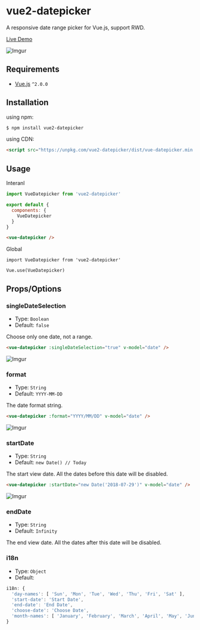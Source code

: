 # vue2-datepicker

A responsive date range picker for Vue.js, support RWD.

[Live Demo](http://demo.aries0d0f.me)

![Imgur](https://i.imgur.com/29CGRbz.png)

## Requirements
- [Vue.js](https://vuejs.org) `^2.0.0`

## Installation

using npm:
```bash
$ npm install vue2-datepicker
```

using CDN:
```html
<script src="https://unpkg.com/vue2-datepicker/dist/vue-datepicker.min.js"></script>
```

## Usage

Interanl
```javascript
import VueDatepicker from 'vue2-datepicker'

export default {
  components: {
    VueDatepicker
  }
}
```
```html
<vue-datepicker />
```

Global
```
import VueDatepicker from 'vue2-datepicker'

Vue.use(VueDatepicker)
```

## Props/Options

### singleDateSelection

- Type: `Boolean`
- Default: `false`

Choose only one date, not a range.

```html
<vue-datepicker :singleDateSelection="true" v-model="date" />
```

![Imgur](https://i.imgur.com/G7sYaPJ.png)

### format

- Type: `String`
- Default: `YYYY-MM-DD`

The date format string.

```html
<vue-datepicker :format="YYYY/MM/DD" v-model="date" />
```

![Imgur](https://i.imgur.com/HS7fuXG.png)

### startDate

- Type: `String`
- Default: `new Date() // Today`

The start view date. All the dates before this date will be disabled.

```html
<vue-datepicker :startDate="new Date('2018-07-29')" v-model="date" />
```

![Imgur](https://i.imgur.com/AQ9htF3.png)


### endDate

- Type: `String`
- Default: `Infinity`

The end view date. All the dates after this date will be disabled.

### i18n

- Type: `Object`
- Default:
```javascript
i18n: {
  'day-names': [ 'Sun', 'Mon', 'Tue', 'Wed', 'Thu', 'Fri', 'Sat' ],
  'start-date': 'Start Date',
  'end-date': 'End Date',
  'choose-date': 'Choose Date',
  'month-names': [ 'January', 'February', 'March', 'April', 'May', 'June', 'July', 'August', 'September', 'October', 'November', 'December' ]
}
```
